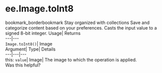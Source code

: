  
#  ee.Image.toInt8
bookmark_borderbookmark Stay organized with collections  Save and categorize content based on your preferences.
Casts the input value to a signed 8-bit integer. 
Usage| Returns  
---|---  
`Image.toInt8()`| Image  
Argument| Type| Details  
---|---|---  
this: `value`| Image| The image to which the operation is applied.  
Was this helpful?

